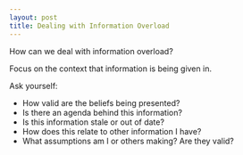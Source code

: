 ```yaml
---
layout: post
title: Dealing with Information Overload
---
```


How can we deal with information overload?

Focus on the context that information is being given in.

Ask yourself:
* How valid are the beliefs being presented?
* Is there an agenda behind this information?
* Is this information stale or out of date?
* How does this relate to other information I have?
* What assumptions am I or others making? Are they valid?